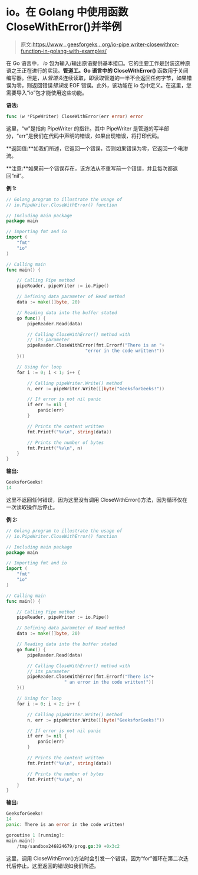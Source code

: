 # io。在 Golang 中使用函数 CloseWithError()并举例

> 原文:[https://www . geesforgeks . org/io-pipe writer-closewithror-function-in-golang-with-examples/](https://www.geeksforgeeks.org/io-pipewriter-closewitherror-function-in-golang-with-examples/)

在 Go 语言中， *io* 包为输入/输出原语提供基本接口。它的主要工作是封装这种原语之王正在进行的实现。**管道工。Go 语言中的 CloseWithError()** 函数用于关闭编写器。但是，从*管道头*连续读取，即读取管道的一半不会返回任何字节，如果错误为零，则返回错误*错误*或 EOF 错误。此外，该功能在 io 包中定义。在这里，您需要导入“io”包才能使用这些功能。

**语法:**

```go
func (w *PipeWriter) CloseWithError(err error) error

```

这里，“w”是指向 PipeWriter 的指针。其中 PipeWriter 是管道的写半部分，“err”是我们在代码中声明的错误，如果出现错误，将打印代码。

**返回值:**如我们所述，它返回一个错误，否则如果错误为零，它返回一个电渗流。

**注意:**如果前一个错误存在，该方法从不重写前一个错误，并且每次都返回“nil”。

**例 1:**

```go
// Golang program to illustrate the usage of
// io.PipeWriter.CloseWithError() function

// Including main package
package main

// Importing fmt and io
import (
    "fmt"
    "io"
)

// Calling main
func main() {

    // Calling Pipe method
    pipeReader, pipeWriter := io.Pipe()

    // Defining data parameter of Read method
    data := make([]byte, 20)

    // Reading data into the buffer stated
    go func() {
        pipeReader.Read(data)

        // Calling CloseWithError() method with
        // its parameter
        pipeReader.CloseWithError(fmt.Errorf("There is an "+
                              "error in the code written!"))
    }()

    // Using for loop
    for i := 0; i < 1; i++ {

        // Calling pipeWriter.Write() method
        n, err := pipeWriter.Write([]byte("GeeksforGeeks!"))

        // If error is not nil panic
        if err != nil {
            panic(err)
        }

        // Prints the content written
        fmt.Printf("%v\n", string(data))

        // Prints the number of bytes
        fmt.Printf("%v\n", n)
    }
}
```

**输出:**

```go
GeeksforGeeks!
14

```

这里不返回任何错误，因为这里没有调用 CloseWithError()方法，因为循环仅在一次读取操作后停止。

**例 2:**

```go
// Golang program to illustrate the usage of
// io.PipeWriter.CloseWithError() function

// Including main package
package main

// Importing fmt and io
import (
    "fmt"
    "io"
)

// Calling main
func main() {

    // Calling Pipe method
    pipeReader, pipeWriter := io.Pipe()

    // Defining data parameter of Read method
    data := make([]byte, 20)

    // Reading data into the buffer stated
    go func() {
        pipeReader.Read(data)

        // Calling CloseWithError() method with
        // its parameter
        pipeReader.CloseWithError(fmt.Errorf("There is"+
                      " an error in the code written!"))
    }()

    // Using for loop
    for i := 0; i < 2; i++ {

        // Calling pipeWriter.Write() method
        n, err := pipeWriter.Write([]byte("GeeksforGeeks!"))

        // If error is not nil panic
        if err != nil {
            panic(err)
        }

        // Prints the content written
        fmt.Printf("%v\n", string(data))

        // Prints the number of bytes
        fmt.Printf("%v\n", n)
    }
}
```

**输出:**

```go
GeeksforGeeks!
14
panic: There is an error in the code written!

goroutine 1 [running]:
main.main()
    /tmp/sandbox246824679/prog.go:39 +0x3c2

```

这里，调用 CloseWithError()方法时会引发一个错误，因为“for”循环在第二次迭代后停止。这里返回的错误如我们所述。